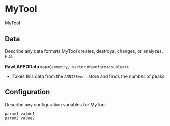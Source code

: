 # MyTool

MyTool

## Data

Describe any data formats MyTool creates, destroys, changes, or analyzes. E.G.

**RawLAPPDData** `map<Geometry, vector<Waveform<double>>>`
* Takes this data from the `ANNIEEvent` store and finds the number of peaks

## Configuration

Describe any configuration variables for MyTool.

```
param1 value1
param2 value2
```

